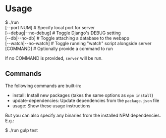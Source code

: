 Usage
===

  $ ./run \
    [--port NUM]          # Specify local port for server \
    [--debug|--no-debug]  # Toggle Django's DEBUG setting \
    [--db|--no-db]        # Toggle attaching a database to the webapp \
    [--watch|--no-watch]  # Toggle running "watch" script alongside server \
    [COMMAND]             # Optionally provide a command to run

If no COMMAND is provided, `server` will be run.

Commands
---

The following commands are built-in:

- install: Install new packages (takes the same options as `npm install`)
- update-dependencies: Update dependencies from the `package.json` file
- usage: Show these usage instructions

But you can also specify any binaries from the installed NPM dependencies. E.g.:

  $ ./run gulp test

